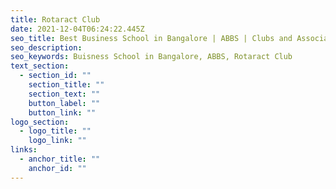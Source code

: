 ```yaml
---
title: Rotaract Club
date: 2021-12-04T06:24:22.445Z
seo_title: Best Business School in Bangalore | ABBS | Clubs and Associations | Rotaract Club
seo_description: 
seo_keywords: Buisness School in Bangalore, ABBS, Rotaract Club
text_section:
  - section_id: ""
    section_title: ""
    section_text: ""
    button_label: ""
    button_link: ""
logo_section:
  - logo_title: ""
    logo_link: ""
links:
  - anchor_title: ""
    anchor_id: ""
---
```

